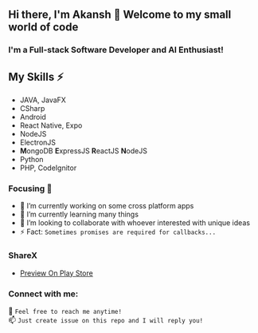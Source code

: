 ## Hi there, I'm Akansh 👋 Welcome to my small world of code
### I'm a Full-stack Software Developer and AI Enthusiast! 

## My Skills ⚡
- JAVA, JavaFX
- CSharp
- Android
- React Native, Expo
- NodeJS
- ElectronJS
- <b>M</b>ongoDB <b>E</b>xpressJS <b>R</b>eactJS <b>N</b>odeJS
- Python
- PHP, CodeIgnitor

### Focusing 🎯

- 🔭 I’m currently working on some cross platform apps
- 🌱 I’m currently learning many things
- 👯 I’m looking to collaborate with whoever interested with unique ideas
- ⚡ Fact: `Sometimes promises are required for callbacks...`

### ShareX
- [Preview On Play Store](https://play.google.com/store/apps/details?id=com.akansh.fileserversuitfree)


### Connect with me:

  💬 `Feel free to reach me anytime!` <br />
  📫 `Just create issue on this repo and I will reply you! `
